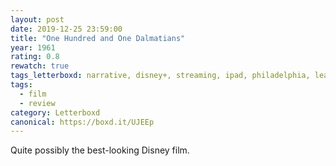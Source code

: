 ```yaml
---
layout: post 
date: 2019-12-25 23:59:00
title: "One Hundred and One Dalmatians"
year: 1961
rating: 0.8
rewatch: true
tags_letterboxd: narrative, disney+, streaming, ipad, philadelphia, leah, animation
tags:
  - film
  - review
category: Letterboxd
canonical: https://boxd.it/UJEEp
---
```


Quite possibly the best-looking Disney film.